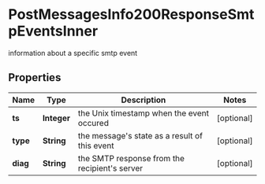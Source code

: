 

# PostMessagesInfo200ResponseSmtpEventsInner

information about a specific smtp event

## Properties

| Name | Type | Description | Notes |
|------------ | ------------- | ------------- | -------------|
|**ts** | **Integer** | the Unix timestamp when the event occured |  [optional] |
|**type** | **String** | the message&#39;s state as a result of this event |  [optional] |
|**diag** | **String** | the SMTP response from the recipient&#39;s server |  [optional] |



